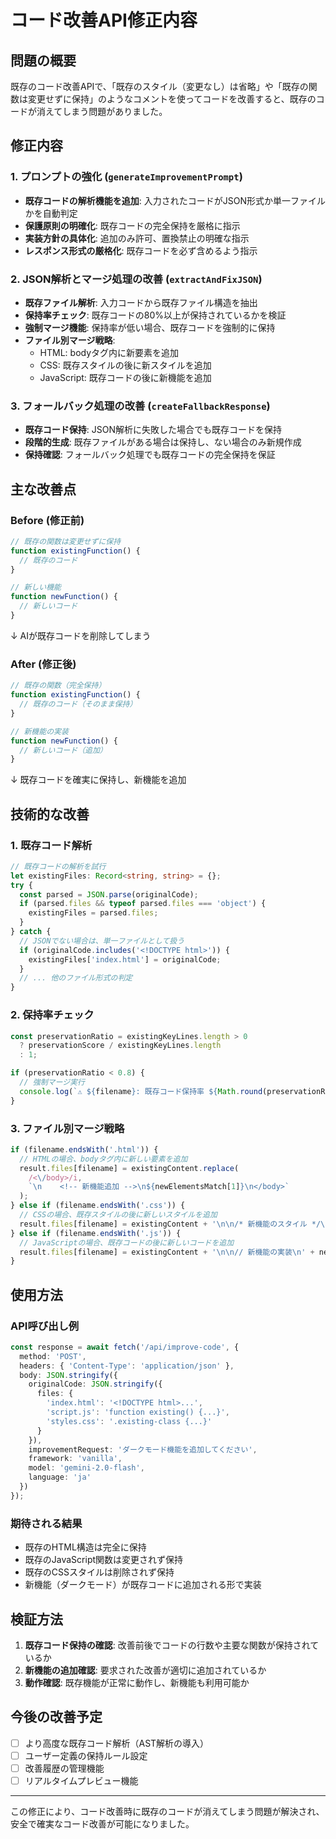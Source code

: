 # コード改善API修正内容

## 問題の概要
既存のコード改善APIで、「既存のスタイル（変更なし）は省略」や「既存の関数は変更せずに保持」のようなコメントを使ってコードを改善すると、既存のコードが消えてしまう問題がありました。

## 修正内容

### 1. プロンプトの強化 (`generateImprovementPrompt`)
- **既存コードの解析機能を追加**: 入力されたコードがJSON形式か単一ファイルかを自動判定
- **保護原則の明確化**: 既存コードの完全保持を厳格に指示
- **実装方針の具体化**: 追加のみ許可、置換禁止の明確な指示
- **レスポンス形式の厳格化**: 既存コードを必ず含めるよう指示

### 2. JSON解析とマージ処理の改善 (`extractAndFixJSON`)
- **既存ファイル解析**: 入力コードから既存ファイル構造を抽出
- **保持率チェック**: 既存コードの80%以上が保持されているかを検証
- **強制マージ機能**: 保持率が低い場合、既存コードを強制的に保持
- **ファイル別マージ戦略**:
  - HTML: bodyタグ内に新要素を追加
  - CSS: 既存スタイルの後に新スタイルを追加
  - JavaScript: 既存コードの後に新機能を追加

### 3. フォールバック処理の改善 (`createFallbackResponse`)
- **既存コード保持**: JSON解析に失敗した場合でも既存コードを保持
- **段階的生成**: 既存ファイルがある場合は保持し、ない場合のみ新規作成
- **保持確認**: フォールバック処理でも既存コードの完全保持を保証

## 主な改善点

### Before (修正前)
```javascript
// 既存の関数は変更せずに保持
function existingFunction() {
  // 既存のコード
}

// 新しい機能
function newFunction() {
  // 新しいコード
}
```
↓ AIが既存コードを削除してしまう

### After (修正後)
```javascript
// 既存の関数（完全保持）
function existingFunction() {
  // 既存のコード（そのまま保持）
}

// 新機能の実装
function newFunction() {
  // 新しいコード（追加）
}
```
↓ 既存コードを確実に保持し、新機能を追加

## 技術的な改善

### 1. 既存コード解析
```typescript
// 既存コードの解析を試行
let existingFiles: Record<string, string> = {};
try {
  const parsed = JSON.parse(originalCode);
  if (parsed.files && typeof parsed.files === 'object') {
    existingFiles = parsed.files;
  }
} catch {
  // JSONでない場合は、単一ファイルとして扱う
  if (originalCode.includes('<!DOCTYPE html>')) {
    existingFiles['index.html'] = originalCode;
  }
  // ... 他のファイル形式の判定
}
```

### 2. 保持率チェック
```typescript
const preservationRatio = existingKeyLines.length > 0 
  ? preservationScore / existingKeyLines.length 
  : 1;

if (preservationRatio < 0.8) {
  // 強制マージ実行
  console.log(`⚠️ ${filename}: 既存コード保持率 ${Math.round(preservationRatio * 100)}% - 強制マージ実行`);
}
```

### 3. ファイル別マージ戦略
```typescript
if (filename.endsWith('.html')) {
  // HTMLの場合、bodyタグ内に新しい要素を追加
  result.files[filename] = existingContent.replace(
    /<\/body>/i,
    `\n    <!-- 新機能追加 -->\n${newElementsMatch[1]}\n</body>`
  );
} else if (filename.endsWith('.css')) {
  // CSSの場合、既存スタイルの後に新しいスタイルを追加
  result.files[filename] = existingContent + '\n\n/* 新機能のスタイル */\n' + newContent;
} else if (filename.endsWith('.js')) {
  // JavaScriptの場合、既存コードの後に新しいコードを追加
  result.files[filename] = existingContent + '\n\n// 新機能の実装\n' + newContent;
}
```

## 使用方法

### API呼び出し例
```typescript
const response = await fetch('/api/improve-code', {
  method: 'POST',
  headers: { 'Content-Type': 'application/json' },
  body: JSON.stringify({
    originalCode: JSON.stringify({
      files: {
        'index.html': '<!DOCTYPE html>...',
        'script.js': 'function existing() {...}',
        'styles.css': '.existing-class {...}'
      }
    }),
    improvementRequest: 'ダークモード機能を追加してください',
    framework: 'vanilla',
    model: 'gemini-2.0-flash',
    language: 'ja'
  })
});
```

### 期待される結果
- 既存のHTML構造は完全に保持
- 既存のJavaScript関数は変更されず保持
- 既存のCSSスタイルは削除されず保持
- 新機能（ダークモード）が既存コードに追加される形で実装

## 検証方法

1. **既存コード保持の確認**: 改善前後でコードの行数や主要な関数が保持されているか
2. **新機能の追加確認**: 要求された改善が適切に追加されているか
3. **動作確認**: 既存機能が正常に動作し、新機能も利用可能か

## 今後の改善予定

- [ ] より高度な既存コード解析（AST解析の導入）
- [ ] ユーザー定義の保持ルール設定
- [ ] 改善履歴の管理機能
- [ ] リアルタイムプレビュー機能

---

この修正により、コード改善時に既存のコードが消えてしまう問題が解決され、安全で確実なコード改善が可能になりました。